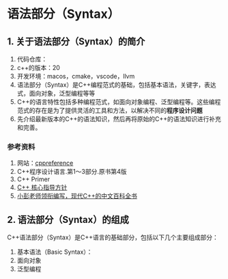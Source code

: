 ﻿# 语法部分（Syntax）

## 1. 关于语法部分（Syntax）的简介

1. 代码仓库：
2. c++的版本：20
3. 开发环境：macos，cmake，vscode，llvm
4. 语法部分（Syntax）是C++编程范式的基础，包括基本语法，关键字，表达式，面向对象，泛型编程等等
5. C++的语言特性包括多种编程范式，如面向对象编程、泛型编程等。这些编程范式的存在是为了提供灵活的工具和方法，以解决不同的**程序设计问题**
6. 先介绍最新版本的C++的语法知识，然后再将原始的C++的语法知识进行补充和完善。

### 参考资料
1. 网站：[cppreference](https://zh.cppreference.com/w/%E9%A6%96%E9%A1%B5)
2. C++程序设计语言.第1～3部分.原书第4版 
3. C++ Primer 
4. [C++ 核心指导方针](https://github.com/lynnboy/CppCoreGuidelines-zh-CN?tab=readme-ov-file)
5. [小彭老师领衔编写，现代C++的中文百科全书](https://github.com/parallel101/cppguidebook)

## 2. 语法部分（Syntax）的组成

C++语法部分（Syntax）是C++语言的基础部分，包括以下几个主要组成部分：

1. 基本语法（Basic Syntax）：
2. 面向对象
3. 泛型编程
